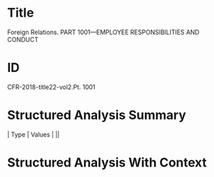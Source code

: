 # Title

 Foreign Relations. PART 1001—EMPLOYEE RESPONSIBILITIES AND CONDUCT


# ID

 CFR-2018-title22-vol2.Pt. 1001


# Structured Analysis Summary

| Type   | Values   |
||


# Structured Analysis With Context

 


